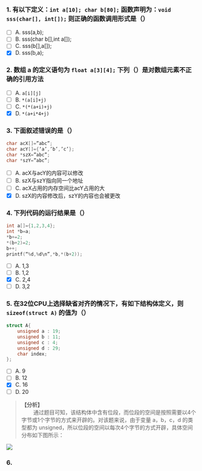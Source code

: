 ### 1. 有以下定义：`int a[10]; char b[80];` 函数声明为：`void sss(char[], int[]);` 则正确的函数调用形式是（）

- [ ] A. sss(a,b);
- [ ] B. sss(char b[],int a[]);
- [ ] C. sss(b[],a[]);
- [x] D. sss(b,a);

### 2. 数组 a 的定义语句为 `float a[3][4];` 下列（）是对数组元素不正确的引用方法
- [ ] A. `a[i][j]`
- [ ] B. `*(a[i]+j)`
- [ ] C. `*(*(a+i)+j)`
- [x] D. `*(a+i*4+j)`

### 3. 下面叙述错误的是（）
```c
char acX[]=”abc”;
char acY[]={‘a’,’b’,’c’};
char *szX=”abc”;
char *szY=”abc”;
```
- [ ] A. acX与acY的内容可以修改
- [ ] B. szX与szY指向同一个地址
- [ ] C. acX占用的内存空间比acY占用的大
- [x] D. szX的内容修改后，szY的内容也会被更改

### 4. 下列代码的运行结果是（）
```c
int a[]={1,2,3,4};
int *b=a;
*b+=2;
*(b+2)=2;
b++;
printf(“%d,%d\n”,*b,*(b+2));
```

- [ ] A. 1,3
- [ ] B. 1,2
- [x] C. 2,4
- [ ] D. 3,2

### 5. 在32位CPU上选择缺省对齐的情况下，有如下结构体定义，则 `sizeof(struct A)` 的值为（）
```c
struct A{
	unsigned a : 19;
	unsigned b : 11;
	unsigned c : 4;
	unsigned d : 29;
	char index;
};
```

- [ ] A. 9
- [ ] B. 12
- [x] C. 16
- [ ] D. 20

> **【分析】**<br>
> &#160; &#160; &#160; &#160; 通过题目可知，该结构体中含有位段，而位段的空间是按照需要以4个字节或1个字节的方式来开辟的。对该题来说，由于变量 a，b，c，d 的类型都为 unsigned，所以位段的空间以每次4个字节的方式开辟，具体空间分布如下图所示：<br>

![ ]()

### 6.

